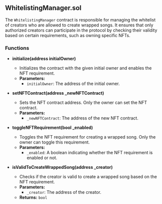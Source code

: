 
## WhitelistingManager.sol

The `WhitelistingManager` contract is responsible for managing the whitelist of creators who are allowed to create wrapped songs. It ensures that only authorized creators can participate in the protocol by checking their validity based on certain requirements, such as owning specific NFTs.

### Functions

- **initialize(address initialOwner)**
  - Initializes the contract with the given initial owner and enables the NFT requirement.
  - **Parameters:**
    - `initialOwner`: The address of the initial owner.

- **setNFTContract(address _newNFTContract)**
  - Sets the NFT contract address. Only the owner can set the NFT contract.
  - **Parameters:**
    - `_newNFTContract`: The address of the new NFT contract.

- **toggleNFTRequirement(bool _enabled)**
  - Toggles the NFT requirement for creating a wrapped song. Only the owner can toggle this requirement.
  - **Parameters:**
    - `_enabled`: A boolean indicating whether the NFT requirement is enabled or not.

- **isValidToCreateWrappedSong(address _creator)**
  - Checks if the creator is valid to create a wrapped song based on the NFT requirement.
  - **Parameters:**
    - `_creator`: The address of the creator.
  - **Returns:** `bool`